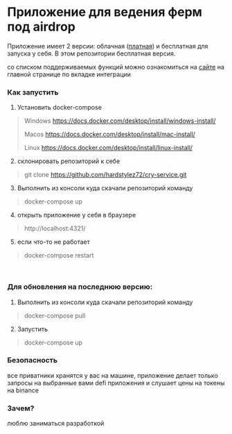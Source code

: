 # Приложение для ведения ферм под airdrop

Приложение имеет 2 версии: облачная ([платная](!https://drop-hunter.pro/)) 
и бесплатная для запуска у себя. В этом репозитории бесплатная версия.

со списком поддерживаемых функций можно ознакомиться на [сайте](!https://drop-hunter.pro/)
 на главной странице по вкладке интеграции

### Как запустить
1) Установить docker-compose
> Windows https://docs.docker.com/desktop/install/windows-install/
> 
> Macos https://docs.docker.com/desktop/install/mac-install/
> 
> Linux https://docs.docker.com/desktop/install/linux-install/
2) склонировать репозиторий к себе
> git сlone https://github.com/hardstylez72/cry-service.git
3) Выполнить из консоли куда скачали репозиторий команду
>  docker-compose up 
4) открыть приложение у себя в браузере
> http://localhost:4321/
5) если что-то не работает 
> docker-compose restart

<br/>

### Для обновления на последнюю версию:
1) Выполнить из консоли куда скачали репозиторий команду
> docker-compose pull
2) Запустить
> docker-compose up 

### Безопасность
все приватники хранятся у вас на машине, приложение делает только
запросы на выбранные вами defi приложения и слушает цены на токены на binance

### Зачем?
люблю заниматься разработкой 





